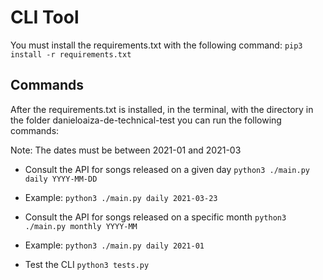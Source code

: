 # CLI Tool

You must install the requirements.txt with the following command:
```pip3 install -r requirements.txt```

## Commands
After the requirements.txt is installed, in the terminal, with the directory in the folder danieloaiza-de-technical-test you can run the following commands:

Note: The dates must be between 2021-01 and 2021-03

* Consult the API for songs released on a given day
```python3 ./main.py daily YYYY-MM-DD```

* Example: 
```python3 ./main.py daily 2021-03-23```

* Consult the API for songs released on a specific month
```python3 ./main.py monthly YYYY-MM```

* Example: 
```python3 ./main.py daily 2021-01```

* Test the CLI
```python3 tests.py```
